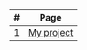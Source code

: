 |#|Page
|:-:|----------------------------------------------------------
|1|[My project](https://github.com/risopus21004/page/tree/main/index.html)|[Live demo](https://github.com/risopus21004/page/index.html)
